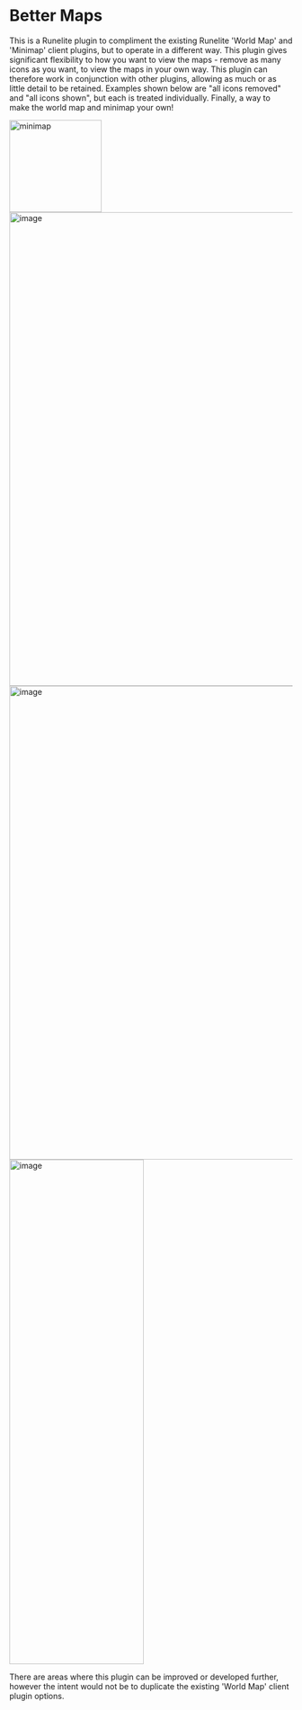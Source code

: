 # Better Maps
This is a Runelite plugin to compliment the existing Runelite 'World Map' and 'Minimap' client plugins, but to operate in a different way. This plugin gives significant flexibility to how you want to view the maps - remove as many icons as you want, to view the maps in your own way. This plugin can therefore work in conjunction with other plugins, allowing as much or as little detail to be retained. Examples shown below are "all icons removed" and "all icons shown", but each is treated individually. Finally, a way to make the world map and minimap your own!

<img width="164" height="164" alt="minimap" src="https://github.com/user-attachments/assets/edd34ba1-cbc0-4e4f-b3ef-fe3427d61005" />

<img width="1397" height="843" alt="image" src="https://github.com/user-attachments/assets/69e92ea6-99de-4e2e-b94e-32d729525d2c" />

<img width="1397" height="843" alt="image" src="https://github.com/user-attachments/assets/e00ffef0-8c6d-46ff-b7ac-48fed75c99a7" />

<img width="239" height="898" alt="image" src="https://github.com/user-attachments/assets/8ccd287e-d722-4891-91da-c76d57251100" />

There are areas where this plugin can be improved or developed further, however the intent would not be to duplicate the existing 'World Map' client plugin options.
